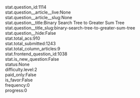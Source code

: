 stat.question_id:1114  
stat.question__article__live:None  
stat.question__article__slug:None  
stat.question__title:Binary Search Tree to Greater Sum Tree  
stat.question__title_slug:binary-search-tree-to-greater-sum-tree  
stat.question__hide:False  
stat.total_acs:910  
stat.total_submitted:1243  
stat.total_column_articles:9  
stat.frontend_question_id:1038  
stat.is_new_question:False  
status:None  
difficulty.level:2  
paid_only:False  
is_favor:False  
frequency:0  
progress:0  
